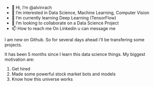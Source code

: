 - 👋 Hi, I’m @alvinrach
- 👀 I’m interested in Data Science, Machine Learning, Computer Vision
- 🌱 I’m currently learning Deep Learning (TensorFlow)
- 💞️ I’m looking to collaborate on a Data Science Project
- 📫 How to reach me On Linkedin u can message me

I am new on Github. So for several days ahead i'll be transfering some projects.

It has been 5 months since I learn this data science things. My biggest motivation are:
1. Get hired
2. Made some powerful stock market bots and models
3. Know how this universe works
<!---
alvinrach/alvinrach is a ✨ special ✨ repository because its `README.md` (this file) appears on your GitHub profile.
You can click the Preview link to take a look at your changes.
--->
